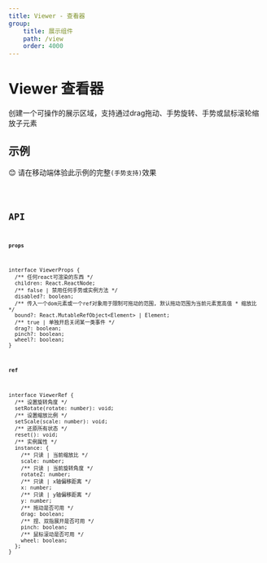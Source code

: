 ```yaml
---
title: Viewer - 查看器
group:
    title: 展示组件
    path: /view
    order: 4000
---
```


# Viewer 查看器

创建一个可操作的展示区域，支持通过drag拖动、手势旋转、手势或鼠标滚轮缩放子元素

## 示例
😊 请在移动端体验此示例的完整`(手势支持)`效果

<code src="./demo.tsx" />

## API
**`props`**
```tsx | pure
interface ViewerProps {
  /** 任何react可渲染的东西 */
  children: React.ReactNode;
  /** false | 禁用任何手势或实例方法 */
  disabled?: boolean;
  /** 传入一个dom元素或一个ref对象用于限制可拖动的范围, 默认拖动范围为当前元素宽高值 * 缩放比 */
  bound?: React.MutableRefObject<Element> | Element;
  /** true | 单独开启关闭某一类事件 */
  drag?: boolean;
  pinch?: boolean;
  wheel?: boolean;
}
```

**`ref`**
```tsx | pure
interface ViewerRef {
  /** 设置旋转角度 */
  setRotate(rotate: number): void;
  /** 设置缩放比例 */
  setScale(scale: number): void;
  /** 还原所有状态 */
  reset(): void;
  /** 实例属性 */
  instance: {
    /** 只读 | 当前缩放比 */
    scale: number;
    /** 只读 | 当前旋转角度 */
    rotateZ: number;
    /** 只读 | x轴偏移距离 */
    x: number;
    /** 只读 | y轴偏移距离 */
    y: number;
    /** 拖动是否可用 */
    drag: boolean;
    /** 捏、双指展开是否可用 */
    pinch: boolean;
    /** 鼠标滚动是否可用 */
    wheel: boolean;
  };
}
```
